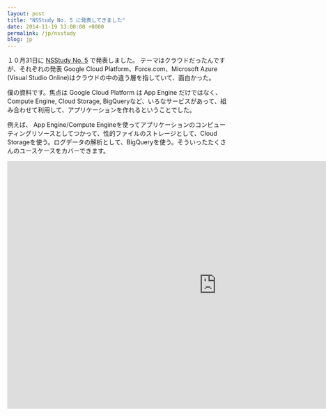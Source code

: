 ```yaml
---
layout: post
title: "NSStudy No. 5 に発表してきました"
date: 2014-11-19 13:00:00 +0000
permalink: /jp/nsstudy
blog: jp
---
```


１０月31日に [NSStudy No. 5](http://nsstudy.connpass.com/event/9408/) で発表しました。 テーマはクラウドだったんですが、それぞれの発表 Google Cloud Platform、Force.com、Microsoft Azure (Visual Studio Online)はクラウドの中の違う層を指していて、面白かった。

僕の資料です。焦点は Google Cloud Platform は App Engine だけではなく、Compute Engine, Cloud Storage, BigQueryなど、いろなサービスがあって、組み合わせて利用して、アプリケーションを作れるということでした。

例えば、 App Engine/Compute Engineを使ってアプリケーションのコンピューティングリソースとしてつかって、性的ファイルのストレージとして、Cloud Storageを使う。ログデータの解析として、BigQueryを使う。そういったたくさんのユースケースをカバーできます。

<iframe src="https://docs.google.com/presentation/d/17MO6PSb100-MjBN9m4URIvpx_LZO4l9nc1sJxjLBIlY/embed?start=false&loop=false&delayms=3000" frameborder="0" width="960" height="569" allowfullscreen="true" mozallowfullscreen="true" webkitallowfullscreen="true"></iframe>